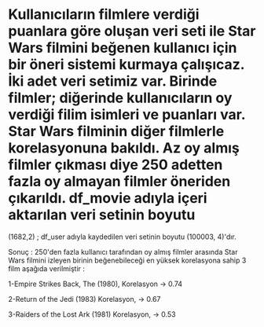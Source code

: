 # Kullanıcıların filmlere verdiği puanlara göre oluşan veri seti ile Star Wars filmini beğenen kullanıcı için bir  öneri sistemi kurmaya çalışıcaz. İki adet veri setimiz var. Birinde filmler; diğerinde kullanıcıların oy verdiği filim isimleri ve puanları var. Star Wars filminin diğer filmlerle korelasyonuna bakıldı. Az oy almış filmler çıkması diye 250 adetten fazla oy almayan filmler öneriden çıkarıldı. df_movie adıyla içeri aktarılan veri setinin boyutu 
(1682,2) ; df_user adıyla kaydedilen veri setinin boyutu (100003, 4)'dır.

Sonuç : 250'den fazla kullanıcı tarafından oy almış filmler arasında Star Wars filmini izleyen birinin beğenebileceği en yüksek korelasyona sahip 3 film aşağıda verilmiştir :

1-Empire Strikes Back, The (1980), Korelasyon ->	0.74

2-Return of the Jedi (1983) Korelasyon, ->	0.67	

3-Raiders of the Lost Ark (1981) Korelasyon, -> 0.53
